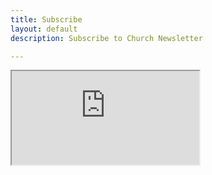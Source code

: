```yaml
---
title: Subscribe
layout: default
description: Subscribe to Church Newsletter

---
```


<div class="container">
  <iframe id="last-post" src="https://churchincanberra.us10.list-manage.com/subscribe?u=12a6ecea8fbc1ad37a233cac1&id=d479a108b4" seamless="seamless" allowtransparency="true"></iframe>
</div>

<script>
  let placeholder = document.getElementById("last-post");
  var last_url = document.links[document.links.length - 1].href;
  last_url = last_url.replace("http", "https").replace("httpss", "https")
  placeholder.src = last_url;

  var content_height = window.innerHeight;
  var weight = .80;
  placeholder.height = content_height * weight;

</script>
